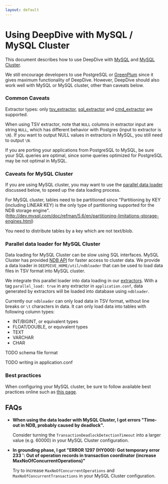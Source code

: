 ```yaml
---
layout: default
---
```


# Using DeepDive with MySQL / MySQL Cluster

This document describes how to use DeepDive with
[MySQL](http://www.mysql.com/) and 
[MySQL Cluster](http://www.mysql.com/products/cluster/).

We still encourage developers to use PostgreSQL or
[GreenPlum](greenplum.html) since it gives maximum functionality of
DeepDive. However, DeepDive should also work well with MySQL or MySQL
cluster, other than caveats below.

### Common Caveats

Extractor types: only [tsv_extractor](../basics/extractors.html#tsv_extractor), 
[sql_extractor](../basics/extractors.html#sql_extractor) 
and [cmd_extractor](../basics/extractors.html#cmd_extractor) are supported.

When using TSV extractor, note that `NULL` columns in extractor input
are string `NULL`, which has different behavior with Postgres (input
to extractor is `\N`). If you want to output NULL values in extractors
in MySQL, you still need to output `\N`.

If you are porting your applications from PostgreSQL to MySQL, be sure
your SQL queries are optimal, since some queries optimized for
PostgreSQL may be not optimal in MySQL.

### Caveats for MySQL Cluster

If you are using MySQL cluster, you may want to use the 
[parallel data loader](#ndbloader) discussed below, to speed up the data 
loading process.

For MySQL cluster, tables need to be partitioned since "Partitioning by KEY (including LINEAR KEY) is the only type of partitioning supported for the NDB storage engine". (http://dev.mysql.com/doc/refman/5.6/en/partitioning-limitations-storage-engines.html)

You need to distribute tables by a key which are not text/blob.

### Parallel data loader for MySQL Cluster

Data loading for MySQL Cluster can be slow using SQL interfaces. MySQL Cluster has provided [NDB API](http://dev.mysql.com/doc/ndbapi/en/) for faster access to cluster data. We provide a data loader in `DEEPDIVE_HOME/util/ndbloader` that can be used to load data files in TSV format into MySQL cluster.

We integrate this parallel loader into data loading in our [extractors](../basics/extractors.html). 
With a tag `parallel_load: true` in any extractor in `application.conf`, data generated by extractors will be loaded into database using `ndbloader`. 

Currently our `ndbloader` can only load data in TSV format, without line breaks or `\t` characters in data. It can only load data into tables with following column types:

- INT/BIGINT, or equivalent types
- FLOAT/DOUBLE, or equivalent types
- TEXT
- VARCHAR
- CHAR

TODO schema file format

TODO writing in application.conf


### Best practices

When configuring your MySQL cluster, be sure to follow available best practices online such as [this page](https://blogs.oracle.com/MySQL/entry/mysql_cluster_performance_best_practices). 

## <a name="faq" href="#"></a> FAQs

- **When using the data loader with MySQL Cluster, I got errors 
"Time-out in NDB, probably caused by deadlock".**

  Consider turning the `TransactionDeadlockDetectionTimeout` into a larger value (e.g. 60000) in your MySQL Cluster configuration.

- **In grounding phase, I got "ERROR 1297 (HY000): Got temporary error 
233 ': Out of operation records in transaction coordinator (increase 
MaxNoOfConcurrentOperations)"**

  Try to increase `MaxNoOfConcurrentOperations` and `MaxNoOfConcurrentTransactions` in your MySQL Cluster configuration.

